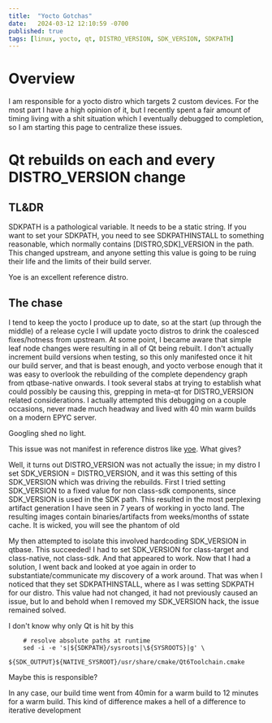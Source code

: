 ```yaml
---
title:  "Yocto Gotchas"
date:   2024-03-12 12:10:59 -0700
published: true
tags: [linux, yocto, qt, DISTRO_VERSION, SDK_VERSION, SDKPATH]
---
```


# Overview

I am responsible for a yocto distro which targets 2 custom devices. For the most part I have a high opinion of it, but I recently spent a fair amount of timing living with a shit situation which I eventually debugged to completion, so I am starting this page to centralize these issues.

# Qt rebuilds on each and every DISTRO_VERSION change

## TL&DR

SDKPATH is a pathological variable. It needs to be a static string. If you want to set your SDKPATH, you need to see SDKPATHINSTALL to something reasonable, which normally contains [DISTRO,SDK]_VERSION in the path. This changed upstream, and anyone setting this value is going to be ruing their life and the limits of their build server.

Yoe is an excellent reference distro.

## The chase

I tend to keep the yocto I produce up to date, so at the start (up through the middle) of a release cycle I will update yocto distros to drink the coalesced fixes/hotness from upstream. At some point, I became aware that simple leaf node changes were resulting in all of Qt being rebuilt. I don't actually increment build versions when testing, so this only manifested once it hit our build server, and that is beast enough, and yocto verbose enough that it was easy to overlook the rebuilding of the complete dependency graph from qtbase-native onwards. I took several stabs at trying to establish what could possibly be causing this, grepping in meta-qt for DISTRO_VERSION related considerations. I actually attempted this debugging on a couple occasions, never made much headway and lived with 40 min warm builds on a modern EPYC server.

Googling shed no light.

This issue was not manifest in reference distros like [yoe](https://www.yoedistro.org/). What gives?

Well, it turns out DISTRO_VERSION was not actually the issue; in my distro I set SDK_VERSION = DISTRO_VERSION, and it was this setting of this SDK_VERSION which was driving the rebuilds. First I tried setting SDK_VERSION to a fixed value for non class-sdk components, since SDK_VERSION is used in the SDK path. This resulted in the most perplexing artifact generation I have seen in 7 years of working in yocto land. The resulting images contain binaries/artifacts from weeks/months of sstate cache. It is wicked, you will see the phantom of old 

 My then attempted to isolate this involved hardcoding SDK_VERSION in qtbase. This succeeded! I had to set SDK_VERSION for class-target and class-native, not class-sdk. And that appeared to work. Now that I had a solution, I went back and looked at yoe again in order to substantiate/communicate my discovery of a work around. That was when I noticed that they set SDKPATHINSTALL, where as I was setting SDKPATH for our distro. This value had not changed, it had not previously caused an issue, but lo and behold when I removed my SDK_VERSION hack, the issue remained solved.

I don't know why only Qt is hit by this

```
    # resolve absolute paths at runtime
    sed -i -e 's|${SDKPATH}/sysroots|\${SYSROOTS}|g' \
        ${SDK_OUTPUT}${NATIVE_SYSROOT}/usr/share/cmake/Qt6Toolchain.cmake
```

Maybe this is responsible?

In any case, our build time went from 40min for a warm build to 12 minutes for a warm build. This kind of difference makes a hell of a difference to iterative development
